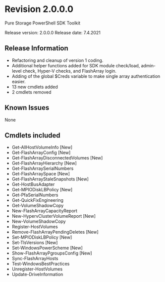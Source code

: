 # Revision 2.0.0.0

Pure Storage PowerShell SDK Toolkit

Release version: 2.0.0.0
Release date: 7.4.2021

## Release Information

* Refactoring and cleanup of version 1 coding.
* Additional helper functions added for SDK module check/load, admin-level check, Hyper-V checks, and FlashArray login.
* Adding of the global $Creds variable to make single array authentication easier.
* 13 new cmdlets added
* 2 cmdlets removed

## Known Issues

None

## Cmdlets included

* Get-AllHostVolumeInfo  [New]
* Get-FlashArrayConfig  [New]
* Get-FlashArrayDisconnectedVolumes  [New]
* Get-FlashArrayHierarchy  [New]
* Get-FlashArraySerialNumbers
* Get-FlashArraySpace  [New]
* Get-FlashArrayStaleSnapshots [New]
* Get-HostBusAdapter
* Get-MPIODiskLBPolicy [New]
* Get-PfaSerialNumbers
* Get-QuickFixEngineering
* Get-VolumeShadowCopy
* New-FlashArrayCapacityReport
* New-HypervClusterVolumeReport  [New]
* New-VolumeShadowCopy
* Register-HostVolumes
* Remove-FlashArrayPendingDeletes  [New]
* Set-MPIODiskLBPolicy  [New]
* Set-TlsVersions  [New]
* Set-WindowsPowerScheme [New]
* Show-FlashArrayPgroupsConfig  [New]
* Sync-FlashArrayHosts
* Test-WindowsBestPractices
* Unregister-HostVolumes
* Update-DriveInformation
